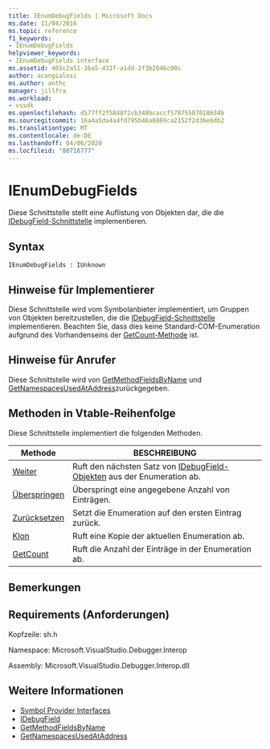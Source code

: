 ```yaml
---
title: IEnumDebugFields | Microsoft Docs
ms.date: 11/04/2016
ms.topic: reference
f1_keywords:
- IEnumDebugFields
helpviewer_keywords:
- IEnumDebugFields interface
ms.assetid: 403c2a51-3ba5-431f-a1dd-2f3b2046c00c
author: acangialosi
ms.author: anthc
manager: jillfra
ms.workload:
- vssdk
ms.openlocfilehash: d577ff2f5848f2cb348bcaccf57875507018634b
ms.sourcegitcommit: 16a4a5da4a4fd795b46a0869ca2152f2d36e6db2
ms.translationtype: MT
ms.contentlocale: de-DE
ms.lasthandoff: 04/06/2020
ms.locfileid: "80716777"
---
```

# <a name="ienumdebugfields"></a>IEnumDebugFields
Diese Schnittstelle stellt eine Auflistung von Objekten dar, die die [IDebugField-Schnittstelle](../../../extensibility/debugger/reference/idebugfield.md) implementieren.

## <a name="syntax"></a>Syntax

```
IEnumDebugFields : IUnknown
```

## <a name="notes-for-implementers"></a>Hinweise für Implementierer
 Diese Schnittstelle wird vom Symbolanbieter implementiert, um Gruppen von Objekten bereitzustellen, die die [IDebugField-Schnittstelle](../../../extensibility/debugger/reference/idebugfield.md) implementieren. Beachten Sie, dass dies keine Standard-COM-Enumeration aufgrund des Vorhandenseins der [GetCount-Methode](../../../extensibility/debugger/reference/ienumdebugfields-getcount.md) ist.

## <a name="notes-for-callers"></a>Hinweise für Anrufer
 Diese Schnittstelle wird von [GetMethodFieldsByName](../../../extensibility/debugger/reference/idebugsymbolprovider-getmethodfieldsbyname.md) und [GetNamespacesUsedAtAddress](../../../extensibility/debugger/reference/idebugsymbolprovider-getnamespacesusedataddress.md)zurückgegeben.

## <a name="methods-in-vtable-order"></a>Methoden in Vtable-Reihenfolge
 Diese Schnittstelle implementiert die folgenden Methoden.

|Methode|BESCHREIBUNG|
|------------|-----------------|
|[Weiter](../../../extensibility/debugger/reference/ienumdebugfields-next.md)|Ruft den nächsten Satz von [IDebugField-Objekten](../../../extensibility/debugger/reference/idebugfield.md) aus der Enumeration ab.|
|[Überspringen](../../../extensibility/debugger/reference/ienumdebugfields-skip.md)|Überspringt eine angegebene Anzahl von Einträgen.|
|[Zurücksetzen](../../../extensibility/debugger/reference/ienumdebugfields-reset.md)|Setzt die Enumeration auf den ersten Eintrag zurück.|
|[Klon](../../../extensibility/debugger/reference/ienumdebugfields-clone.md)|Ruft eine Kopie der aktuellen Enumeration ab.|
|[GetCount](../../../extensibility/debugger/reference/ienumdebugfields-getcount.md)|Ruft die Anzahl der Einträge in der Enumeration ab.|

## <a name="remarks"></a>Bemerkungen

## <a name="requirements"></a>Requirements (Anforderungen)
 Kopfzeile: sh.h

 Namespace: Microsoft.VisualStudio.Debugger.Interop

 Assembly: Microsoft.VisualStudio.Debugger.Interop.dll

## <a name="see-also"></a>Weitere Informationen
- [Symbol Provider Interfaces](../../../extensibility/debugger/reference/symbol-provider-interfaces.md)
- [IDebugField](../../../extensibility/debugger/reference/idebugfield.md)
- [GetMethodFieldsByName](../../../extensibility/debugger/reference/idebugsymbolprovider-getmethodfieldsbyname.md)
- [GetNamespacesUsedAtAddress](../../../extensibility/debugger/reference/idebugsymbolprovider-getnamespacesusedataddress.md)
